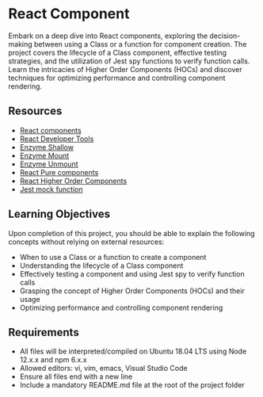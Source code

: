 # React Component

Embark on a deep dive into React components, exploring the decision-making between using a Class or a function for component creation. The project covers the lifecycle of a Class component, effective testing strategies, and the utilization of Jest spy functions to verify function calls. Learn the intricacies of Higher Order Components (HOCs) and discover techniques for optimizing performance and controlling component rendering.

## Resources

- [React components](react-components-link)
- [React Developer Tools](react-dev-tools-link)
- [Enzyme Shallow](enzyme-shallow-link)
- [Enzyme Mount](enzyme-mount-link)
- [Enzyme Unmount](enzyme-unmount-link)
- [React Pure components](react-pure-components-link)
- [React Higher Order Components](react-hoc-link)
- [Jest mock function](jest-mock-function-link)

## Learning Objectives

Upon completion of this project, you should be able to explain the following concepts without relying on external resources:

- When to use a Class or a function to create a component
- Understanding the lifecycle of a Class component
- Effectively testing a component and using Jest spy to verify function calls
- Grasping the concept of Higher Order Components (HOCs) and their usage
- Optimizing performance and controlling component rendering

## Requirements

- All files will be interpreted/compiled on Ubuntu 18.04 LTS using Node 12.x.x and npm 6.x.x
- Allowed editors: vi, vim, emacs, Visual Studio Code
- Ensure all files end with a new line
- Include a mandatory README.md file at the root of the project folder

